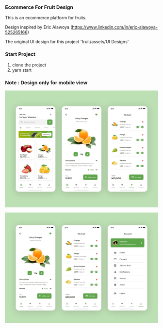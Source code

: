 ### Ecommerce For Fruit Design

This is an ecommerce platform for fruits.

Design inspired by Eric Alawoya (https://www.linkedin.com/in/eric-alawoya-525265166)

The original UI design for this project 'fruit/assets/UI Designs'

### Start Project
1. clone the project
2. yarn start

### Note : Design only for mobile view

![alt text](https://github.com/DanLowo/UI-UX-INTO-CODE/blob/fruit/src/fruit/assets/UI%20Designs/1.jpeg?raw=true)

![alt text](https://github.com/DanLowo/UI-UX-INTO-CODE/blob/fruit/src/fruit/assets/UI%20Designs/2.jpeg?raw=true)
